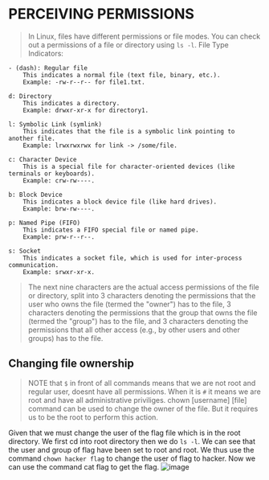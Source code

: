 # PERCEIVING PERMISSIONS
> In Linux, files have different permissions or file modes. You can check out a permissions of a file or directory using `ls -l`.
> File Type Indicators:

    - (dash): Regular file
        This indicates a normal file (text file, binary, etc.).
        Example: -rw-r--r-- for file1.txt.

    d: Directory
        This indicates a directory.
        Example: drwxr-xr-x for directory1.

    l: Symbolic Link (symlink)
        This indicates that the file is a symbolic link pointing to another file.
        Example: lrwxrwxrwx for link -> /some/file.

    c: Character Device
        This is a special file for character-oriented devices (like terminals or keyboards).
        Example: crw-rw----.

    b: Block Device
        This indicates a block device file (like hard drives).
        Example: brw-rw----.

    p: Named Pipe (FIFO)
        This indicates a FIFO special file or named pipe.
        Example: prw-r--r--.

    s: Socket
        This indicates a socket file, which is used for inter-process communication.
        Example: srwxr-xr-x.


> The next nine characters are the actual access permissions of the file or directory, split into 3 characters denoting the permissions that the user who owns the file (termed the "owner") has to the file, 3 characters denoting the permissions that the group that owns the file (termed the "group") has to the file, and 3 characters denoting the permissions that all other access (e.g., by other users and other groups) has to the file.

## Changing file ownership

> NOTE that `$` in front of all commands means that we are not root and regular user, doesnt have all permissions. When it is `#` it means we are root and have all administrative priviliges.
> chown [username] [file] command can be used to change the owner of the file. But it requires us to be the root to perform this action.

Given that we must change the user of the flag file which is in the root directory. We first cd into root directory then we do `ls -l`.
We can see that the user and group of flag have been set to root and root. We thus use the command `chown hacker flag` to change the user of flag to hacker. Now we can use the command cat flag to get the flag.
![image](https://github.com/user-attachments/assets/febfb366-f749-470f-a0de-29a3b81d678d)


